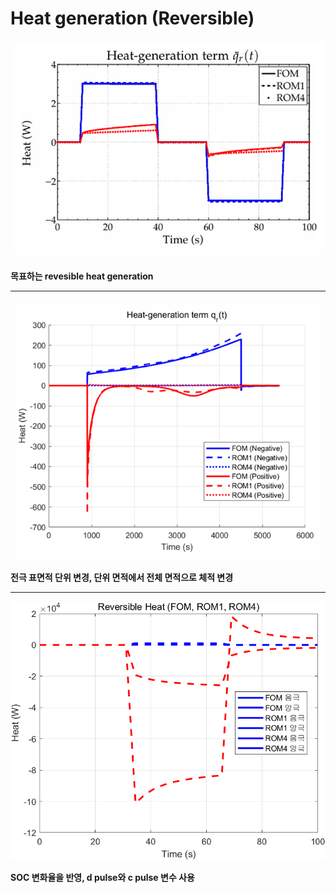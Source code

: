 # Heat generation (Reversible)

![목표하는 reversible heat generation](https://github.com/Igabin/heat-term/blob/main/%ED%99%94%EB%A9%B4%20%EC%BA%A1%EC%B2%98%202025-03-28%20123438.png)

**목표하는 revesible heat generation**

---

![전극 표면적 단위 변경, 단위 면적에서 전체 면적으로 체적 변경](https://github.com/Igabin/heat-term/blob/main/%ED%99%94%EB%A9%B4%20%EC%BA%A1%EC%B2%98%202025-03-28%20123457.png)

**전극 표면적 단위 변경, 단위 면적에서 전체 면적으로 체적 변경**

---

![SOC 변화율을 반영, d pulse와 c pulse 변수 사용](https://github.com/Igabin/heat-term/blob/main/untitled2.png)

**SOC 변화율을 반영, d pulse와 c pulse 변수 사용**

